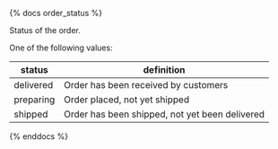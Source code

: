 {% docs order_status %}

Status of the order.

One of the following values: 

| status         | definition                                       |
|----------------|--------------------------------------------------|
| delivered      | Order has been received by customers             |
| preparing      | Order placed, not yet shipped                    |
| shipped        | Order has been shipped, not yet been delivered   |

{% enddocs %}